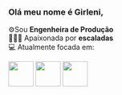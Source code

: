 ### Olá meu nome é Girleni,
⚙️Sou **Engenheira de Produção**    
🧗🏽‍♀️ Apaixonada por **escaladas**     
💻 Atualmente focada em:  
  <div display = "inline">
   <img width='50'heigth='50' src="https://cdn.jsdelivr.net/gh/devicons/devicon@latest/icons/trêsdsmax/trêsdsmax-original.svg"width"50" />       
   <img width='50'heigth='50'src="https://cdn.jsdelivr.net/gh/devicons/devicon@latest/icons/trêsdsmax/trêsdsmax-original.svg"width"50" />    
   <img width='50'heigth='50'src="https://cdn.jsdelivr.net/gh/devicons/devicon@latest/icons/trêsdsmax/trêsdsmax-original.svg"width"50" />
  </div>  
                  
          
